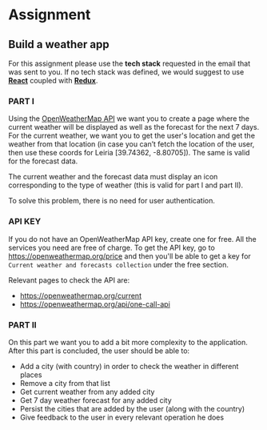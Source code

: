 # Assignment

## Build a weather app

For this assignment please use the **tech stack** requested in the email that was sent to you.
If no tech stack was defined, we would suggest to use [**React**](https://reactjs.org/) coupled with [**Redux**](https://redux.js.org/).

### **PART I**

Using the [OpenWeatherMap API](https://openweathermap.org/api) we want you to create a page where the current weather will be displayed as well as the forecast for the next 7 days. For the current weather, we want you to get the user's location and get the weather from that location (in case you can’t fetch the location of the user, then use these coords for Leiria [39.74362, -8.80705]). The same is valid for the forecast data.

The current weather and the forecast data must display an icon corresponding to the type of weather (this is valid for part I and part II).

To solve this problem, there is no need for user authentication.

### API KEY

If you do not have an OpenWeatherMap API key, create one for free. All the services you need are free of charge.
To get the API key, go to https://openweathermap.org/price and then you'll be able to get a key for `Current weather and forecasts collection` under the free section.

Relevant pages to check the API are:

-   https://openweathermap.org/current
-   https://openweathermap.org/api/one-call-api

### **PART II**

On this part we want you to add a bit more complexity to the application.
After this part is concluded, the user should be able to:

-   Add a city (with country) in order to check the weather in different places
-   Remove a city from that list
-   Get current weather from any added city
-   Get 7 day weather forecast for any added city
-   Persist the cities that are added by the user (along with the country)
-   Give feedback to the user in every relevant operation he does
